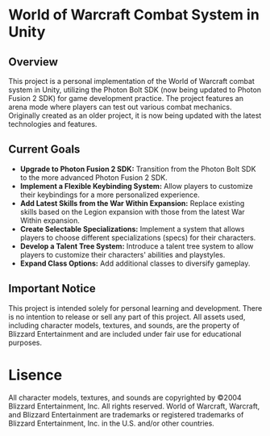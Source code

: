 # World of Warcraft Combat System in Unity
## Overview
This project is a personal implementation of the World of Warcraft combat system in Unity, utilizing the Photon Bolt SDK (now being updated to Photon Fusion 2 SDK) for game development practice. 
The project features an arena mode where players can test out various combat mechanics. Originally created as an older project, it is now being updated with the latest technologies and features.

## Current Goals
- **Upgrade to Photon Fusion 2 SDK:** Transition from the Photon Bolt SDK to the more advanced Photon Fusion 2 SDK.
- **Implement a Flexible Keybinding System:** Allow players to customize their keybindings for a more personalized experience.
- **Add Latest Skills from the War Within Expansion:** Replace existing skills based on the Legion expansion with those from the latest War Within expansion.
- **Create Selectable Specializations:** Implement a system that allows players to choose different specializations (specs) for their characters.
- **Develop a Talent Tree System:** Introduce a talent tree system to allow players to customize their characters' abilities and playstyles.
- **Expand Class Options:** Add additional classes to diversify gameplay.
  
## Important Notice
This project is intended solely for personal learning and development. There is no intention to release or sell any part of this project. 
All assets used, including character models, textures, and sounds, are the property of Blizzard Entertainment and are included under fair use for educational purposes.


# Lisence
All character models, textures, and sounds are copyrighted by ©2004 Blizzard Entertainment, Inc. All rights reserved. 
World of Warcraft, Warcraft, and Blizzard Entertainment are trademarks or registered trademarks of Blizzard Entertainment, Inc. in the U.S. and/or other countries.

